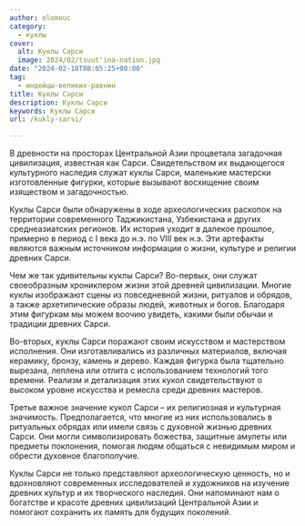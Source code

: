 ```yaml
---
author: olomouc
category:
  - куклы
cover:
  alt: Куклы Сарси
  image: 2024/02/tsuutʼina-nation.jpg
date: "2024-02-18T08:05:25+00:00"
tag:
  - индейцы-великих-равнин
title: Куклы Сарси
description: Куклы Сарси
keywords: Куклы Сарси
url: /kukly-sarsi/

---
```

В древности на просторах Центральной Азии процветала загадочная цивилизация, известная как Сарси. Свидетельством их выдающегося культурного наследия служат куклы Сарси, маленькие мастерски изготовленные фигурки, которые вызывают восхищение своим изяществом и загадочностью.

Куклы Сарси были обнаружены в ходе археологических раскопок на территории современного Таджикистана, Узбекистана и других среднеазиатских регионов. Их история уходит в далекое прошлое, примерно в период с I века до н.э. по VIII век н.э. Эти артефакты являются важным источником информации о жизни, культуре и религии древних Сарси.

Чем же так удивительны куклы Сарси? Во-первых, они служат своеобразным хрониклером жизни этой древней цивилизации. Многие куклы изображают сцены из повседневной жизни, ритуалов и обрядов, а также архетипические образы людей, животных и богов. Благодаря этим фигуркам мы можем воочию увидеть, какими были обычаи и традиции древних Сарси.

Во-вторых, куклы Сарси поражают своим искусством и мастерством исполнения. Они изготавливались из различных материалов, включая керамику, бронзу, камень и дерево. Каждая фигурка была тщательно вырезана, леплена или отлита с использованием технологий того времени. Реализм и детализация этих кукол свидетельствуют о высоком уровне искусства и ремесла среди древних мастеров.

Третье важное значение кукол Сарси – их религиозная и культурная значимость. Предполагается, что многие из них использовались в ритуальных обрядах или имели связь с духовной жизнью древних Сарси. Они могли символизировать божества, защитные амулеты или предметы поклонения, помогая людям общаться с невидимым миром и обрести духовное благополучие.

Куклы Сарси не только представляют археологическую ценность, но и вдохновляют современных исследователей и художников на изучение древних культур и их творческого наследия. Они напоминают нам о богатстве и красоте древних цивилизаций Центральной Азии и помогают сохранить их память для будущих поколений.
